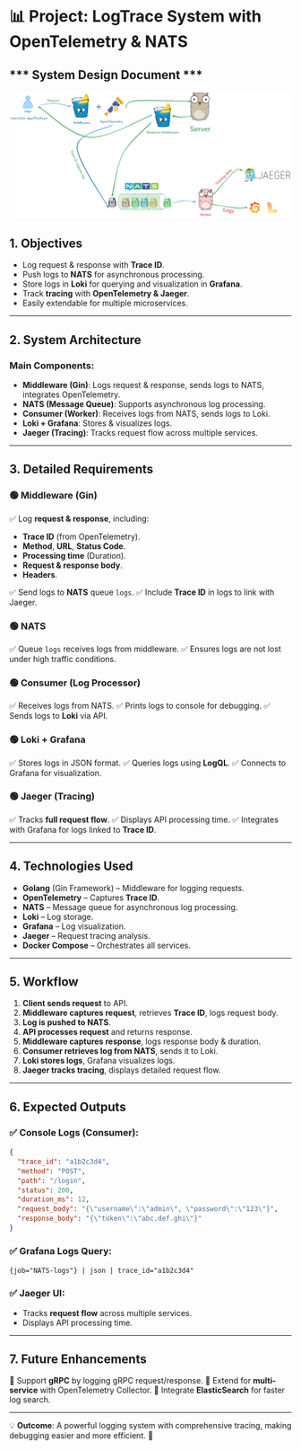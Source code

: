 # 📊 Project: LogTrace System with OpenTelemetry & NATS

## *** System Design Document ***
![LogTrace System](pkg/log-system.png "LogTrace System")

## **1. Objectives**
- Log request & response with **Trace ID**.
- Push logs to **NATS** for asynchronous processing.
- Store logs in **Loki** for querying and visualization in **Grafana**.
- Track **tracing** with **OpenTelemetry & Jaeger**.
- Easily extendable for multiple microservices.

---

## **2. System Architecture**
### **Main Components:**
- **Middleware (Gin)**: Logs request & response, sends logs to NATS, integrates OpenTelemetry.
- **NATS (Message Queue)**: Supports asynchronous log processing.
- **Consumer (Worker)**: Receives logs from NATS, sends logs to Loki.
- **Loki + Grafana**: Stores & visualizes logs.
- **Jaeger (Tracing)**: Tracks request flow across multiple services.

---

## **3. Detailed Requirements**
### **🟢 Middleware (Gin)**
✅ Log **request & response**, including:
- **Trace ID** (from OpenTelemetry).
- **Method**, **URL**, **Status Code**.
- **Processing time** (Duration).
- **Request & response body**.
- **Headers**.

✅ Send logs to **NATS** queue `logs`.
✅ Include **Trace ID** in logs to link with Jaeger.

### **🟢 NATS**
✅ Queue `logs` receives logs from middleware.
✅ Ensures logs are not lost under high traffic conditions.

### **🟢 Consumer (Log Processor)**
✅ Receives logs from NATS.
✅ Prints logs to console for debugging.
✅ Sends logs to **Loki** via API.

### **🟢 Loki + Grafana**
✅ Stores logs in JSON format.
✅ Queries logs using **LogQL**.
✅ Connects to Grafana for visualization.

### **🟢 Jaeger (Tracing)**
✅ Tracks **full request flow**.
✅ Displays API processing time.
✅ Integrates with Grafana for logs linked to **Trace ID**.

---

## **4. Technologies Used**
- **Golang** (Gin Framework) – Middleware for logging requests.
- **OpenTelemetry** – Captures **Trace ID**.
- **NATS** – Message queue for asynchronous log processing.
- **Loki** – Log storage.
- **Grafana** – Log visualization.
- **Jaeger** – Request tracing analysis.
- **Docker Compose** – Orchestrates all services.

---

## **5. Workflow**
1. **Client sends request** to API.
2. **Middleware captures request**, retrieves **Trace ID**, logs request body.
3. **Log is pushed to NATS**.
4. **API processes request** and returns response.
5. **Middleware captures response**, logs response body & duration.
6. **Consumer retrieves log from NATS**, sends it to Loki.
7. **Loki stores logs**, Grafana visualizes logs.
8. **Jaeger tracks tracing**, displays detailed request flow.

---

## **6. Expected Outputs**
### **✅ Console Logs (Consumer)**:
```json
{
  "trace_id": "a1b2c3d4",
  "method": "POST",
  "path": "/login",
  "status": 200,
  "duration_ms": 12,
  "request_body": "{\"username\":\"admin\", \"password\":\"123\"}",
  "response_body": "{\"token\":\"abc.def.ghi\"}"
}
```

### **✅ Grafana Logs Query**:
```logql
{job="NATS-logs"} | json | trace_id="a1b2c3d4"
```

### **✅ Jaeger UI**:
- Tracks **request flow** across multiple services.
- Displays API processing time.

---

## **7. Future Enhancements**
🚀 Support **gRPC** by logging gRPC request/response.
🚀 Extend for **multi-service** with OpenTelemetry Collector.
🚀 Integrate **ElasticSearch** for faster log search.

---

💡 **Outcome**: A powerful logging system with comprehensive tracing, making debugging easier and more efficient. 🚀



